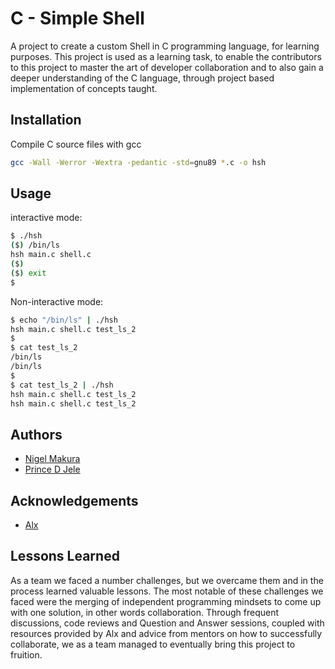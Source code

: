 # C - Simple Shell

A project to create a custom Shell in C programming language, for learning purposes. This project is used as a learning task, to enable the contributors to this project to master the art of developer collaboration and to also gain a deeper understanding of the C language, through project based implementation of concepts taught.

## Installation

Compile C source files with gcc

```bash
gcc -Wall -Werror -Wextra -pedantic -std=gnu89 *.c -o hsh
```

## Usage

interactive mode:

```bash
$ ./hsh
($) /bin/ls
hsh main.c shell.c
($)
($) exit
$
```

Non-interactive mode:

```bash
$ echo "/bin/ls" | ./hsh
hsh main.c shell.c test_ls_2
$
$ cat test_ls_2
/bin/ls
/bin/ls
$
$ cat test_ls_2 | ./hsh
hsh main.c shell.c test_ls_2
hsh main.c shell.c test_ls_2
```

## Authors

- [Nigel Makura](https://www.github.com/tapiwanigel07)
- [Prince D Jele](https://www.github.com/umlamulankunzi)

## Acknowledgements

- [Alx](https://www.alxafrica.com/)

## Lessons Learned

As a team we faced a number challenges, but we overcame them and in the process learned valuable lessons. The most notable of these challenges we faced were the merging of independent programming mindsets to come up with one solution, in other words collaboration. Through frequent discussions, code reviews and Question and Answer sessions, coupled with resources provided by Alx and advice from mentors on how to successfully collaborate, we as a team managed to eventually bring this project to fruition.

